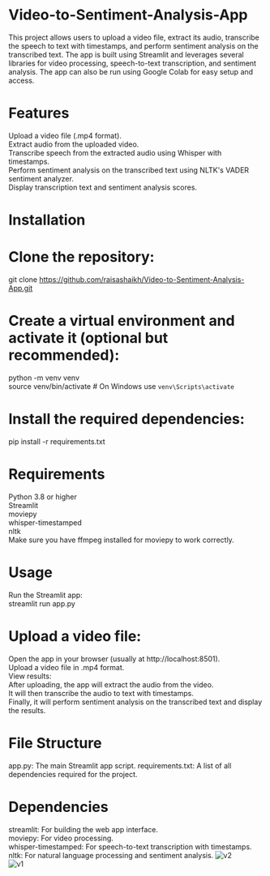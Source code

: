 # Video-to-Sentiment-Analysis-App
This project allows users to upload a video file, extract its audio, transcribe the speech to text with timestamps, and perform sentiment analysis on the transcribed text. The app is built using Streamlit and leverages several libraries for video processing, speech-to-text transcription, and sentiment analysis. The app can also be run using Google Colab for easy setup and access.

# Features
Upload a video file (.mp4 format).\
Extract audio from the uploaded video.\
Transcribe speech from the extracted audio using Whisper with timestamps.\
Perform sentiment analysis on the transcribed text using NLTK's VADER sentiment analyzer.\
Display transcription text and sentiment analysis scores.
# Installation
# Clone the repository:
 git clone https://github.com/raisashaikh/Video-to-Sentiment-Analysis-App.git
# Create a virtual environment and activate it (optional but recommended):
python -m venv venv\
source venv/bin/activate  # On Windows use `venv\Scripts\activate`
# Install the required dependencies:
pip install -r requirements.txt
# Requirements
Python 3.8 or higher\
Streamlit\
moviepy\
whisper-timestamped\
nltk\
Make sure you have ffmpeg installed for moviepy to work correctly.

# Usage
Run the Streamlit app:\
streamlit run app.py
# Upload a video file:
Open the app in your browser (usually at http://localhost:8501).\
Upload a video file in .mp4 format.\
View results:\
After uploading, the app will extract the audio from the video.\
It will then transcribe the audio to text with timestamps.\
Finally, it will perform sentiment analysis on the transcribed text and display the results.
# File Structure
app.py: The main Streamlit app script.
requirements.txt: A list of all dependencies required for the project.
# Dependencies
streamlit: For building the web app interface.\
moviepy: For video processing.\
whisper-timestamped: For speech-to-text transcription with timestamps.\
nltk: For natural language processing and sentiment analysis.
![v2](https://github.com/user-attachments/assets/d0d0e171-863e-49c1-85a6-69a15b532014)\
![v1](https://github.com/user-attachments/assets/a7246c8b-420d-4f5b-8d35-b9daea1e8b41)

